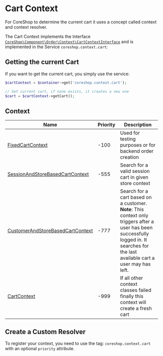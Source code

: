 # Cart Context

For CoreShop to determine the current cart it uses a concept called context and context resolver.

The Cart Context implements the Interface [```CoreShop\Component\Order\Context\CartContextInterface```](https://github.com/coreshop/CoreShop/blob/master/src/CoreShop/Component/Order/Context/CartContextInterface.php) and is implemented in the Service
```coreshop.context.cart```:

## Getting the current Cart

If you want to get the current cart, you simply use the service:

```php
$cartContext = $container->get('coreshop.context.cart');

// Get current cart, if none exists, it creates a new one
$cart = $cartContext->getCart();

```

## Context

| Name | Priority | Description|
|------|----------|------------|
| [FixedCartContext](https://github.com/coreshop/CoreShop/blob/master/src/CoreShop/Component/Order/Context/FixedCartContext.php) | -100 | Used for testing purposes or for backend order creation |
| [SessionAndStoreBasedCartContext](https://github.com/coreshop/CoreShop/blob/master/src/CoreShop/Bundle/OrderBundle/Context/SessionAndStoreBasedCartContext.php) | -555 | Search for a valid session cart in given store context |
| [CustomerAndStoreBasedCartContext](https://github.com/coreshop/CoreShop/blob/master/src/CoreShop/Bundle/OrderBundle/Context/CustomerAndStoreBasedCartContext.php) | -777 | Search for a cart based on a customer. **Note**: This context only triggers after a user has been successfully logged in. It searches for the last available cart a user may has left. |
| [CartContext](https://github.com/coreshop/CoreShop/blob/master/src/CoreShop/Component/Order/Context/CartContext.php) | -999 | If all other context classes failed finally this context will create a fresh cart |


## Create a Custom Resolver

To register your context, you need to use the tag: `coreshop.context.cart` with an optional `priority` attribute.
